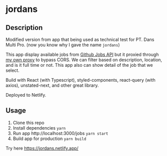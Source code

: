 # jordans

## Description

Modified version from app that being used as technical test for PT. Dans Multi Pro. (now you know why I gave the name `jordans`)

This app display available jobs from [Github Jobs API](https://jobs.github.com/api) but it proxied through [my own proxy](https://github.com/iwgx/github-jobs-middleman) to bypass CORS. We can filter based on description, location, and is it full time or not. This app also can show detail of the job that we select.

Build with React (with Typescript), styled-components, react-query (with axios), unstated-next, and other great library.

Deployed to Netlify.

## Usage

1. Clone this repo
2. Install dependencies `yarn`
3. Run app http://localhost:3000/jobs `yarn start`
4. Build app for production `yarn build`

Try here https://jordans.netlify.app/
